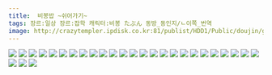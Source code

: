 ```yaml
---
title:  비봉밥 ~쉬어가기~
tags: 장르:일상 장르:잡학 캐릭터:비봉 たぶん 동방_동인지/ㄴ이쪽_번역
image: http://crazytempler.ipdisk.co.kr:81/publist/HDD1/Public/doujin/ghap/5583/001.jpg
---
```

<img src="http://crazytempler.ipdisk.co.kr:81/publist/HDD1/Public/doujin/ghap/5583/001.jpg">
<img src="http://crazytempler.ipdisk.co.kr:81/publist/HDD1/Public/doujin/ghap/5583/002.jpg">
<img src="http://crazytempler.ipdisk.co.kr:81/publist/HDD1/Public/doujin/ghap/5583/003.jpg">
<img src="http://crazytempler.ipdisk.co.kr:81/publist/HDD1/Public/doujin/ghap/5583/004.jpg">
<img src="http://crazytempler.ipdisk.co.kr:81/publist/HDD1/Public/doujin/ghap/5583/005.jpg">
<img src="http://crazytempler.ipdisk.co.kr:81/publist/HDD1/Public/doujin/ghap/5583/006.jpg">
<img src="http://crazytempler.ipdisk.co.kr:81/publist/HDD1/Public/doujin/ghap/5583/007.jpg">
<img src="http://crazytempler.ipdisk.co.kr:81/publist/HDD1/Public/doujin/ghap/5583/008.jpg">
<img src="http://crazytempler.ipdisk.co.kr:81/publist/HDD1/Public/doujin/ghap/5583/009.jpg">
<img src="http://crazytempler.ipdisk.co.kr:81/publist/HDD1/Public/doujin/ghap/5583/010.jpg">
<img src="http://crazytempler.ipdisk.co.kr:81/publist/HDD1/Public/doujin/ghap/5583/011.jpg">
<img src="http://crazytempler.ipdisk.co.kr:81/publist/HDD1/Public/doujin/ghap/5583/012.jpg">
<img src="http://crazytempler.ipdisk.co.kr:81/publist/HDD1/Public/doujin/ghap/5583/013.jpg">
<img src="http://crazytempler.ipdisk.co.kr:81/publist/HDD1/Public/doujin/ghap/5583/014.jpg">
<img src="http://crazytempler.ipdisk.co.kr:81/publist/HDD1/Public/doujin/ghap/5583/015.jpg">
<img src="http://crazytempler.ipdisk.co.kr:81/publist/HDD1/Public/doujin/ghap/5583/016.jpg">
<img src="http://crazytempler.ipdisk.co.kr:81/publist/HDD1/Public/doujin/ghap/5583/017.jpg">
<img src="http://crazytempler.ipdisk.co.kr:81/publist/HDD1/Public/doujin/ghap/5583/018.jpg">
<img src="http://crazytempler.ipdisk.co.kr:81/publist/HDD1/Public/doujin/ghap/5583/019.jpg">
<img src="http://crazytempler.ipdisk.co.kr:81/publist/HDD1/Public/doujin/ghap/5583/020.jpg">
<img src="http://crazytempler.ipdisk.co.kr:81/publist/HDD1/Public/doujin/ghap/5583/021.jpg">
<img src="http://crazytempler.ipdisk.co.kr:81/publist/HDD1/Public/doujin/ghap/5583/022.jpg">
<img src="http://crazytempler.ipdisk.co.kr:81/publist/HDD1/Public/doujin/ghap/5583/023.jpg">
<img src="http://crazytempler.ipdisk.co.kr:81/publist/HDD1/Public/doujin/ghap/5583/024.jpg">
<img src="http://crazytempler.ipdisk.co.kr:81/publist/HDD1/Public/doujin/ghap/5583/025.jpg">
<img src="http://crazytempler.ipdisk.co.kr:81/publist/HDD1/Public/doujin/ghap/5583/026.jpg">
<img src="http://crazytempler.ipdisk.co.kr:81/publist/HDD1/Public/doujin/ghap/5583/027.jpg">
<img src="http://crazytempler.ipdisk.co.kr:81/publist/HDD1/Public/doujin/ghap/5583/028.jpg">
